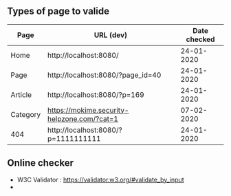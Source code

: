 
## Types of page to valide

| Page | URL (dev) | Date checked  |
| ------------- |------------- | -----|
| Home | http://localhost:8080/ | 24-01-2020 |
| Page | http://localhost:8080/?page_id=40 | 24-01-2020 |
| Article | http://localhost:8080/?p=169 | 24-01-2020 |
| Category | https://mokime.security-helpzone.com/?cat=1 | 07-02-2020 |
| 404 | http://localhost:8080/?p=1111111111 | 24-01-2020 |

## Online checker

* W3C Validator : https://validator.w3.org/#validate_by_input
* 